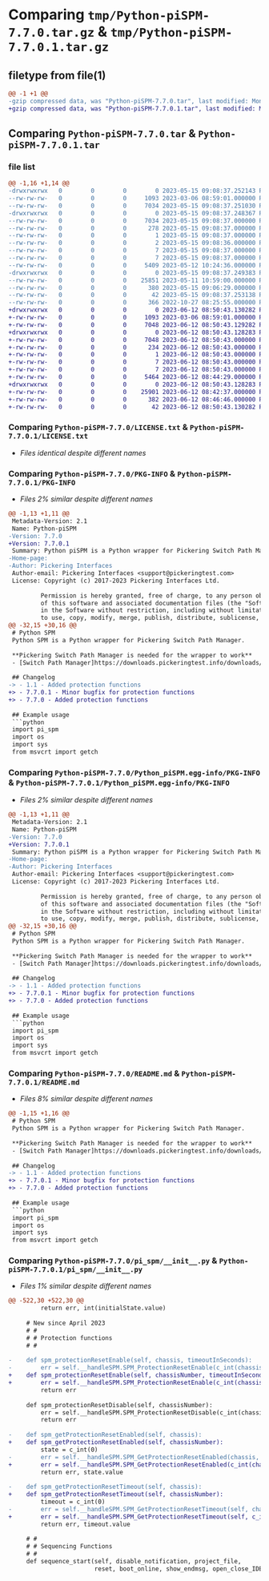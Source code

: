 # Comparing `tmp/Python-piSPM-7.7.0.tar.gz` & `tmp/Python-piSPM-7.7.0.1.tar.gz`

## filetype from file(1)

```diff
@@ -1 +1 @@
-gzip compressed data, was "Python-piSPM-7.7.0.tar", last modified: Mon May 15 09:08:37 2023, max compression
+gzip compressed data, was "Python-piSPM-7.7.0.1.tar", last modified: Mon Jun 12 08:50:43 2023, max compression
```

## Comparing `Python-piSPM-7.7.0.tar` & `Python-piSPM-7.7.0.1.tar`

### file list

```diff
@@ -1,16 +1,14 @@
-drwxrwxrwx   0        0        0        0 2023-05-15 09:08:37.252143 Python-piSPM-7.7.0/
--rw-rw-rw-   0        0        0     1093 2023-03-06 08:59:01.000000 Python-piSPM-7.7.0/LICENSE.txt
--rw-rw-rw-   0        0        0     7034 2023-05-15 09:08:37.251030 Python-piSPM-7.7.0/PKG-INFO
-drwxrwxrwx   0        0        0        0 2023-05-15 09:08:37.248367 Python-piSPM-7.7.0/Python_piSPM.egg-info/
--rw-rw-rw-   0        0        0     7034 2023-05-15 09:08:37.000000 Python-piSPM-7.7.0/Python_piSPM.egg-info/PKG-INFO
--rw-rw-rw-   0        0        0      278 2023-05-15 09:08:37.000000 Python-piSPM-7.7.0/Python_piSPM.egg-info/SOURCES.txt
--rw-rw-rw-   0        0        0        1 2023-05-15 09:08:37.000000 Python-piSPM-7.7.0/Python_piSPM.egg-info/dependency_links.txt
--rw-rw-rw-   0        0        0        2 2023-05-15 09:08:36.000000 Python-piSPM-7.7.0/Python_piSPM.egg-info/not-zip-safe
--rw-rw-rw-   0        0        0        7 2023-05-15 09:08:37.000000 Python-piSPM-7.7.0/Python_piSPM.egg-info/requires.txt
--rw-rw-rw-   0        0        0        7 2023-05-15 09:08:37.000000 Python-piSPM-7.7.0/Python_piSPM.egg-info/top_level.txt
--rw-rw-rw-   0        0        0     5409 2023-05-12 10:24:36.000000 Python-piSPM-7.7.0/README.md
-drwxrwxrwx   0        0        0        0 2023-05-15 09:08:37.249383 Python-piSPM-7.7.0/pi_spm/
--rw-rw-rw-   0        0        0    25851 2023-05-11 10:59:00.000000 Python-piSPM-7.7.0/pi_spm/__init__.py
--rw-rw-rw-   0        0        0      380 2023-05-15 09:06:29.000000 Python-piSPM-7.7.0/pyproject.toml
--rw-rw-rw-   0        0        0       42 2023-05-15 09:08:37.253138 Python-piSPM-7.7.0/setup.cfg
--rw-rw-rw-   0        0        0      366 2022-10-27 08:25:55.000000 Python-piSPM-7.7.0/setup.py
+drwxrwxrwx   0        0        0        0 2023-06-12 08:50:43.130282 Python-piSPM-7.7.0.1/
+-rw-rw-rw-   0        0        0     1093 2023-03-06 08:59:01.000000 Python-piSPM-7.7.0.1/LICENSE.txt
+-rw-rw-rw-   0        0        0     7048 2023-06-12 08:50:43.129282 Python-piSPM-7.7.0.1/PKG-INFO
+drwxrwxrwx   0        0        0        0 2023-06-12 08:50:43.128283 Python-piSPM-7.7.0.1/Python_piSPM.egg-info/
+-rw-rw-rw-   0        0        0     7048 2023-06-12 08:50:43.000000 Python-piSPM-7.7.0.1/Python_piSPM.egg-info/PKG-INFO
+-rw-rw-rw-   0        0        0      234 2023-06-12 08:50:43.000000 Python-piSPM-7.7.0.1/Python_piSPM.egg-info/SOURCES.txt
+-rw-rw-rw-   0        0        0        1 2023-06-12 08:50:43.000000 Python-piSPM-7.7.0.1/Python_piSPM.egg-info/dependency_links.txt
+-rw-rw-rw-   0        0        0        7 2023-06-12 08:50:43.000000 Python-piSPM-7.7.0.1/Python_piSPM.egg-info/requires.txt
+-rw-rw-rw-   0        0        0        7 2023-06-12 08:50:43.000000 Python-piSPM-7.7.0.1/Python_piSPM.egg-info/top_level.txt
+-rw-rw-rw-   0        0        0     5464 2023-06-12 08:44:29.000000 Python-piSPM-7.7.0.1/README.md
+drwxrwxrwx   0        0        0        0 2023-06-12 08:50:43.128283 Python-piSPM-7.7.0.1/pi_spm/
+-rw-rw-rw-   0        0        0    25901 2023-06-12 08:42:37.000000 Python-piSPM-7.7.0.1/pi_spm/__init__.py
+-rw-rw-rw-   0        0        0      382 2023-06-12 08:46:46.000000 Python-piSPM-7.7.0.1/pyproject.toml
+-rw-rw-rw-   0        0        0       42 2023-06-12 08:50:43.130282 Python-piSPM-7.7.0.1/setup.cfg
```

### Comparing `Python-piSPM-7.7.0/LICENSE.txt` & `Python-piSPM-7.7.0.1/LICENSE.txt`

 * *Files identical despite different names*

### Comparing `Python-piSPM-7.7.0/PKG-INFO` & `Python-piSPM-7.7.0.1/PKG-INFO`

 * *Files 2% similar despite different names*

```diff
@@ -1,13 +1,11 @@
 Metadata-Version: 2.1
 Name: Python-piSPM
-Version: 7.7.0
+Version: 7.7.0.1
 Summary: Python piSPM is a Python wrapper for Pickering Switch Path Manager.
-Home-page: 
-Author: Pickering Interfaces
 Author-email: Pickering Interfaces <support@pickeringtest.com>
 License: Copyright (c) 2017-2023 Pickering Interfaces Ltd.
         
         Permission is hereby granted, free of charge, to any person obtaining a copy
         of this software and associated documentation files (the "Software"), to deal
         in the Software without restriction, including without limitation the rights
         to use, copy, modify, merge, publish, distribute, sublicense, and/or sell
@@ -32,15 +30,16 @@
 # Python SPM
 Python SPM is a Python wrapper for Pickering Switch Path Manager.
 
 **Pickering Switch Path Manager is needed for the wrapper to work**
 - [Switch Path Manager]https://downloads.pickeringtest.info/downloads/Switch%20Path%20Manager/
 
 ## Changelog
-> - 1.1 - Added protection functions
+> - 7.7.0.1 - Minor bugfix for protection functions
+> - 7.7.0 - Added protection functions
 
 ## Example usage
 ```python
 import pi_spm
 import os
 import sys
 from msvcrt import getch
```

### Comparing `Python-piSPM-7.7.0/Python_piSPM.egg-info/PKG-INFO` & `Python-piSPM-7.7.0.1/Python_piSPM.egg-info/PKG-INFO`

 * *Files 2% similar despite different names*

```diff
@@ -1,13 +1,11 @@
 Metadata-Version: 2.1
 Name: Python-piSPM
-Version: 7.7.0
+Version: 7.7.0.1
 Summary: Python piSPM is a Python wrapper for Pickering Switch Path Manager.
-Home-page: 
-Author: Pickering Interfaces
 Author-email: Pickering Interfaces <support@pickeringtest.com>
 License: Copyright (c) 2017-2023 Pickering Interfaces Ltd.
         
         Permission is hereby granted, free of charge, to any person obtaining a copy
         of this software and associated documentation files (the "Software"), to deal
         in the Software without restriction, including without limitation the rights
         to use, copy, modify, merge, publish, distribute, sublicense, and/or sell
@@ -32,15 +30,16 @@
 # Python SPM
 Python SPM is a Python wrapper for Pickering Switch Path Manager.
 
 **Pickering Switch Path Manager is needed for the wrapper to work**
 - [Switch Path Manager]https://downloads.pickeringtest.info/downloads/Switch%20Path%20Manager/
 
 ## Changelog
-> - 1.1 - Added protection functions
+> - 7.7.0.1 - Minor bugfix for protection functions
+> - 7.7.0 - Added protection functions
 
 ## Example usage
 ```python
 import pi_spm
 import os
 import sys
 from msvcrt import getch
```

### Comparing `Python-piSPM-7.7.0/README.md` & `Python-piSPM-7.7.0.1/README.md`

 * *Files 8% similar despite different names*

```diff
@@ -1,15 +1,16 @@
 # Python SPM
 Python SPM is a Python wrapper for Pickering Switch Path Manager.
 
 **Pickering Switch Path Manager is needed for the wrapper to work**
 - [Switch Path Manager]https://downloads.pickeringtest.info/downloads/Switch%20Path%20Manager/
 
 ## Changelog
-> - 1.1 - Added protection functions
+> - 7.7.0.1 - Minor bugfix for protection functions
+> - 7.7.0 - Added protection functions
 
 ## Example usage
 ```python
 import pi_spm
 import os
 import sys
 from msvcrt import getch
```

### Comparing `Python-piSPM-7.7.0/pi_spm/__init__.py` & `Python-piSPM-7.7.0.1/pi_spm/__init__.py`

 * *Files 1% similar despite different names*

```diff
@@ -522,30 +522,30 @@
         return err, int(initialState.value)
 
     # New since April 2023
     # #
     # # Protection functions
     # #
 
-    def spm_protectionResetEnable(self, chassis, timeoutInSeconds):
-        err = self.__handleSPM.SPM_ProtectionResetEnable(c_int(chassis), c_int(timeoutInSeconds))
+    def spm_protectionResetEnable(self, chassisNumber, timeoutInSeconds):
+        err = self.__handleSPM.SPM_ProtectionResetEnable(c_int(chassisNumber), c_int(timeoutInSeconds))
         return err
 
     def spm_protectionResetDisable(self, chassisNumber):
         err = self.__handleSPM.SPM_ProtectionResetDisable(c_int(chassisNumber))
         return err
     
-    def spm_getProtectionResetEnabled(self, chassis):
+    def spm_getProtectionResetEnabled(self, chassisNumber):
         state = c_int(0)
-        err = self.__handleSPM.SPM_GetProtectionResetEnabled(chassis, byref(state))
+        err = self.__handleSPM.SPM_GetProtectionResetEnabled(c_int(chassisNumber), byref(state))
         return err, state.value
     
-    def spm_getProtectionResetTimeout(self, chassis):
+    def spm_getProtectionResetTimeout(self, chassisNumber):
         timeout = c_int(0)
-        err = self.__handleSPM.SPM_GetProtectionResetTimeout(self, chassis, byref(timeout))
+        err = self.__handleSPM.SPM_GetProtectionResetTimeout(self, c_int(chassisNumber), byref(timeout))
         return err, timeout.value
 
     # #
     # # Sequencing Functions
     # #
     def sequence_start(self, disable_notification, project_file,
                        reset, boot_online, show_endmsg, open_close_IDE, reload_prj):
```

